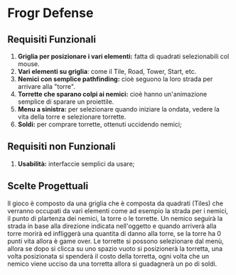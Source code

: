 # Frogr Defense
## Requisiti Funzionali
1. **Griglia per posizionare i vari elementi:** fatta di quadrati selezionabili col mouse.
2. **Vari elementi su griglia**: come il Tile, Road, Tower, Start, etc.
3. **Nemici con semplice pathfinding:** cioè seguono la loro strada per arrivare alla "torre".
4. **Torrette che sparano colpi ai nemici:** cioè hanno un'animazione semplice di sparare un proiettile.
5. **Menu a sinistra:** per selezionare quando iniziare la ondata, vedere la vita della torre e selezionare torrette.
6. **Soldi:** per comprare torrette, ottenuti uccidendo nemici;
## Requisiti non Funzionali
1. **Usabilità:** interfaccie semplici da usare;

## Scelte Progettuali
Il gioco è composto da una griglia che è composta da quadrati (Tiles) che verranno occupati da vari elementi
come ad esempio la strada per i nemici, il punto di plartenza dei nemici, la torre o le torrette. Un nemico
seguirà la strada in base alla direzione indicata nell'oggetto e quando arriverà alla torre morirà ed 
infliggerà una quantita di danno alla torre, se la torre ha 0 punti vita allora è game over. Le torrette si
possono selezionare dal menù, allora se dopo si clicca su uno spazio vuoto si posizionerà la torretta, una
volta posizionata si spenderà il costo della torretta, ogni volta che un nemico viene ucciso da una torretta
allora si guadagnerà un po di soldi.
